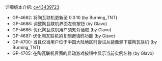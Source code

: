 ---
---

详细版本介绍: [cv43439723](https://www.bilibili.com/opus/1126111455506071555)

- GP-4682: 将陶瓦联机更新至 0.3.10 (by Burning_TNT)
- GP-4688: 调整陶瓦联机界面左侧按钮 (by Glavo)
- GP-4686: 优化陶瓦联机用户须知对话框 (by Glavo)
- GP-4687: 优化陶瓦联机的复制邀请码功能 (by Glavo)
- GP-4700: 当且仅当用户位于中国大陆地区时尝试从镜像源下载陶瓦联机 (by Burning_TNT)
- GP-4705: 在陶瓦联机界面的启动游戏按钮中显示当前实例名称 (by Glavo)

